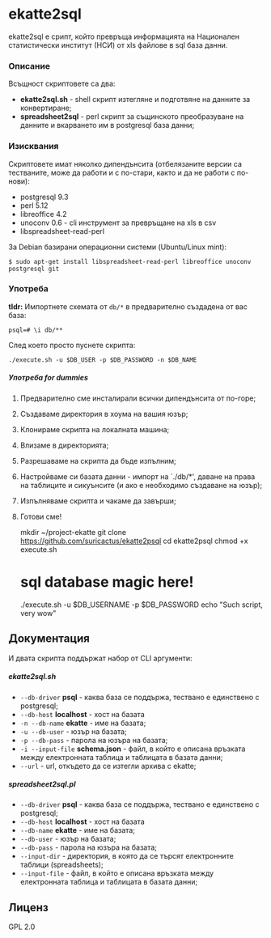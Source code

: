 # ekatte2sql

ekatte2sql е срипт, който превръща информацията на Национален статистически институт (НСИ) от xls файлове в sql база данни.

### Описание
Всъщност скриптовете са два:
- **ekatte2sql.sh** - shell скрипт изтегляне и подготвяне на данните за конвертиране;
- **spreadsheet2sql** - perl скрипт за същинското преобразуване на данните и вкарването им в postgresql база данни;


### Изисквания
Скриптовете имат няколко дипендънсита (отбелязаните версии са тестваните, може да работи и с по-стари, както и да не работи с по-нови):
- postgresql 9.3
- perl 5.12
- libreoffice 4.2
- unoconv 0.6 - cli инструмент за превръщане на xls в csv
- libspreadsheet-read-perl

За Debian базирани операционни системи (Ubuntu/Linux mint):

    $ sudo apt-get install libspreadsheet-read-perl libreoffice unoconv postgresql git

### Употреба

**tldr:** Импортнете схемата от `db/*` в предварително създадена от вас база:

    psql=# \i db/**
    
След което просто пуснете скрипта:

    ./execute.sh -u $DB_USER -p $DB_PASSWORD -n $DB_NAME


##### Употреба for dummies

1. Предварително сме инсталирали всички дипендънсита от по-горе;
2. Създаваме директория в хоума на вашия юзър;
3. Клонираме скрипта на локалната машина;
4. Влизаме в директорията;
5. Разрешаваме на скрипта да бъде изпълним;
6. Настройваме си базата данни - импорт на `./db/*', даване на права на таблиците и сикуънсите (и ако е необходимо създаване на юзър);
7. Изпълняваме скрипта и чакаме да завърши;
8. Готови сме!


    mkdir ~/project-ekatte
    git clone https://github.com/suricactus/ekatte2psql
    cd ekatte2psql
    chmod +x execute.sh
    # sql database magic here!
    ./execute.sh -u $DB_USERNAME -p $DB_PASSWORD 
    echo "Such script, very wow"


## Документация
И двата скрипта поддържат набор от CLI аргументи:
##### ekatte2sql.sh
- `--db-driver` **psql** - каква база се поддържа, тествано е единствено с postgresql;
- `--db-host` **localhost** - хост на базата
- `-n --db-name` **ekatte** - име на базата;
- `-u --db-user` - юзър на базата;
- `-p --db-pass` - парола на юзъра на базата;
- `-i --input-file` **schema.json** - файл, в който е описана връзката между електронната таблица и таблицата в базата данни;
- `--url` - url, откъдето да се изтегли архива с ekatte;

##### spreadsheet2sql.pl
- `--db-driver` **psql** - каква база се поддържа, тествано е единствено с postgresql;
- `--db-host` **localhost** - хост на базата
- `--db-name` **ekatte** - име на базата;
- `--db-user` - юзър на базата;
- `--db-pass` - парола на юзъра на базата;
- `--input-dir` - директория, в която да се търсят електронните таблици (spreadsheets);
- `--input-file` - файл, в който е описана връзката между електронната таблица и таблицата в базата данни;

## Лиценз
GPL 2.0
